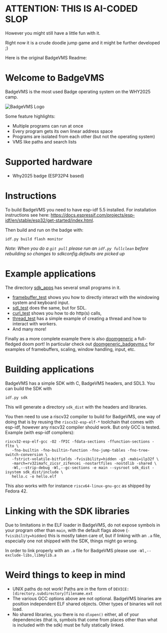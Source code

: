 # ATTENTION: THIS IS AI-CODED SLOP
However you might still have a little fun with it. 

Right now it is a crude doodle jump game and it might be further developed ;)

Here is the original BadgeVMS Readme:

# Welcome to BadgeVMS

BadgeVMS is the most used Badge operating system on the WHY2025 camp.

![BadgeVMS Logo](flash_storage/skel/BadgeVMS.png)

Some feature highlights:

* Multiple programs can run at once
* Every program gets its own linear address space
* Programs are isolated from each other (but not the operating system)
* VMS like paths and search lists

# Supported hardware

* Why2025 badge (ESP32P4 based)

# Instructions

To build BadgeVMS you need to have esp-idf 5.5 installed. For installation instructions see here: https://docs.espressif.com/projects/esp-idf/en/stable/esp32/get-started/index.html.

Then build and run on the badge with:

```
idf.py build flash monitor
```

_Note: When you do a `git pull` please run an `idf.py fullclean` before rebuilding so changes to sdkconfig.defaults are picked up_

# Example applications

The directory [sdk_apps](sdk_apps) has several small programs in it.

* [framebuffer_test](sdk_apps/framebuffer_test) shows you how to directly interact with the windowing system and keyboard input.
* [sdl_test](sdk_apps/sdl_test) does the same, but for SDL.
* [curl_test](sdk_apps/curl_test) shows you how to do http(s) calls, 
* [thread_test](sdk_apps/thread_test) has a simple example of creating a thread and how to interact with workers.
* And many more!

Finally as a more complete example there is also [doomgeneric](sdk_apps/doomgeneric) a full-fledged doom port! In particular check out [doomgeneric_badgevms.c](sdk_apps/doomgeneric/doomgeneric/doomgeneric_badgevms.c) for examples of framebuffers, scaling, window handling, input, etc.

# Building applications

BadgeVMS has a simple SDK with C, BadgeVMS headers, and SDL3. You can build the SDK with

```
idf.py sdk
```

This will generate a directory `sdk_dist` with the headers and libraries.

You then need to use a riscv32 compiler to build for BadgeVMS, one way of doing that is by reusing the `riscv32-esp-elf-*` toolchain that comes with esp-idf, however any riscv32 compiler should work. But only GCC is tested. Example (with esp-idf compilers):

```
riscv32-esp-elf-gcc -O2 -fPIC -fdata-sections -ffunction-sections -flto \
   -fno-builtin -fno-builtin-function -fno-jump-tables -fno-tree-switch-conversion \
   -fstrict-volatile-bitfields -fvisibility=hidden -g3 -mabi=ilp32f \
   -march=rv32imafc_zicsr_zifencei -nostartfiles -nostdlib -shared \
   -Wl,--strip-debug -Wl,--gc-sections -e main --sysroot sdk_dist -isystem sdk_dist/include \
   hello.c -o hello.elf
```

This also works with for instance `riscv64-linux-gnu-gcc` as shipped by Fedora 42.
  
# Linking with the SDK libraries

Due to limitations in the ELF loader in BadgeVMS, do not expose symbols in your program other than `main`, with the default flags above (`-fvisibility=hidden`) this is mostly taken care of, but if linking with an `.a` file, especially one not shipped with the SDK, things might go wrong.
  
In order to link properly with an `.a` file for BadgeVMS please use `-Wl,--exclude-libs,libmylib.a`

# Weird things to keep in mind

 * UNIX paths do not work! Paths are in the form of `DEVICE:[directory.subdirectory]filename.ext`
 * The various GCC options above are not optional. BadgeVMS binaries are position independent ELF shared objects. Other types of binaries will not load.
 * No shared libraries, you there is no `dlopen()` either, all of your dependencies (that is, symbols that come from places other than what is included with the sdk) must be fully statically linked.
